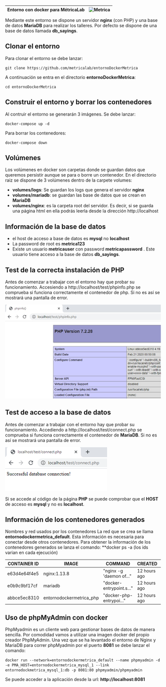 |Entorno con docker para MétricaLab | ![Metrica](https://github.com/metricalab/refranes/blob/master/src/main/resources/static/metricaLogo.jpg) |
|-------|--------|

Mediante este entorno se dispone un servidor **nginx** (con PHP) y una base de datos **MariaDB** para realizar los talleres. Por defecto se dispone de una base de datos llamada **db_sayings**.

## Clonar el entorno

Para clonar el entorno se debe lanzar: 

```
git clone https://github.com/metricalab/entornoDockerMetrica
```
A continuación se entra en el directorio **entornoDockerMetrica**:

```
cd entornoDockerMetrica
```

## Construir el entorno y borrar los contenedores

Al contruir el entorno se generarán 3 imágenes. Se debe lanzar:

```
docker-compose up -d
```

Para borrar los contenedores:

```
docker-compose down
```

## Volúmenes

Los volúmenes en docker son carpetas donde se guardan datos que queremos persistir aunque se para o borre un contenedor. En el directorio raiz se dispone de 3 volúmenes dentro de la carpete volumes:

- **volumes/logs**:  Se guardan los logs que genera el servidor **nginx**
- **volumes/mariadb**:  se guardan las base de datos que se crean en **MariaDB**  
- **volumes/nginx**: es la carpeta root del servidor. Es decir, si se guarda una página html en ella podrás leerla desde la dirección http://localhost

## Información de la base de datos

- el host de acceso a base de datos es **mysql** no **localhost**
- La password de root es **metrica123**
- Existe un usuario **metricauser** con password **metricapassword** . Este usuario tiene acceso a la base de datos **db_sayings**.

## Test de la correcta instalación de PHP

Antes de comenzar a trabajar con el entorno hay que probar su funcionamiento.
Accesiendo a http://localhost/test/phpinfo.php se comprueba si funciona correctamente el contenedor de php. Si no es así se mostrará una pantalla de error.

![Metrica](https://github.com/metricalab/entornoDockerMetrica/blob/master/volumes/nginx/assets/img/phpinfo.jpg)

## Test de acceso a la base de datos

Antes de comenzar a trabajar con el entorno hay que probar su funcionamiento.
Accediendo a http://localhost/test/connect.php se comprueba si funciona correctamente el contenedor de **MariaDB**. Si no es así se mostrará una pantalla de error.

![Metrica](https://github.com/metricalab/entornoDockerMetrica/blob/master/volumes/nginx/assets/img/connect.png)

Si se accede al código de la página **PHP** se puede comprobar que el **HOST** de acceso es **mysql** y no es **localhost**.

## Información de los contenedores generados

Nombres y red usados por los contenedores
La red que se crea se llama **entornodockermetrica_default**. Esta información es necesaria para conectar desde otros contenedores. Para obtener la información de los contenedores generados se lanza el comando: **docker ps -a (los ids varian en cada ejecución)

| CONTAINER ID | IMAGE | COMMAND | CREATED | STATUS | PORTS | NAMES |
|--|--|--|--|--|--|--|
| e63d4e64f4e5 | nginx:1.13.8 | "nginx -g 'daemon of…" | 12 hours ago | Up 3 hours | 0.0.0.0:80->80/tcp | entornodockermetrica_nginx_1 |
| e0b9c9bf17cf | mariadb | "docker-entrypoint.s…" | 12 hours ago | Up 3 hours | 0.0.0.0:3306->3306/tcp | entornodockermetrica_mysql_1 |
| abbce5ec8310 | entornodockermetrica_php | "docker-php-entrypoi…" | 12 hours ago | Up 3 hours | 0.0.0.0:9000->9000/tcp | entornodockermetrica_php_1|

## Uso de phpMyAdmin con docker

PhpMyadmin es un cliente web para gestionar bases de datos de manera sencilla. Por comodidad vamos a utilizar una imagen docker del propio creador PhpMyAdmin. Una vez que se ha levantado el entorno de Nginx y MariaDB para correr phpMyadmin por el puerto **8081** se debe lanzar el comando:

```
docker run --network=entornodockermetrica_default --name phpmyadmin -d -e PMA_HOST=entornodockermetrica_mysql_1 --link entornodockmetrica_mysql_1:db -p 8081:80 phpmyadmin/phpmyadmin
```

Se puede acceder a la aplicación desde la url: **http://localhost:8081**

